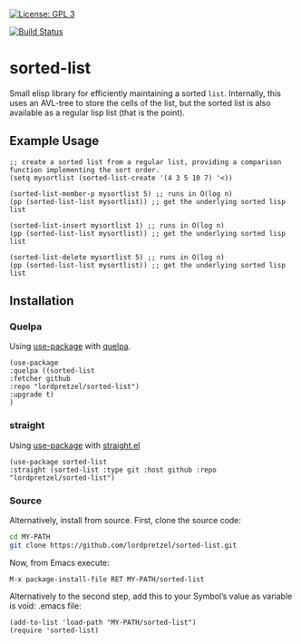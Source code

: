 [![License: GPL 3](https://img.shields.io/badge/license-GPL_3-green.svg)](http://www.gnu.org/licenses/gpl-3.0.txt)
<!-- [![GitHub release](https://img.shields.io/github/release/lordpretzel/sorted-list.svg?maxAge=86400)](https://github.com/lordpretzel/sorted-list/releases) -->
<!-- [![MELPA Stable](http://stable.melpa.org/packages/sorted-list-badge.svg)](http://stable.melpa.org/#/sorted-list) -->
<!-- [![MELPA](http://melpa.org/packages/sorted-list-badge.svg)](http://melpa.org/#/sorted-list) -->
[![Build Status](https://secure.travis-ci.org/lordpretzel/sorted-list.png)](http://travis-ci.org/lordpretzel/sorted-list)


# sorted-list

Small elisp library for efficiently maintaining a sorted `list`. Internally, this uses an AVL-tree to store the cells of the list, but the sorted list is also available as a regular lisp list (that is the point).

## Example Usage

~~~elisp
;; create a sorted list from a regular list, providing a comparison function implementing the sort order.
(setq mysortlist (sorted-list-create '(4 3 5 10 7) '<))

(sorted-list-member-p mysortlist 5) ;; runs in O(log n)
(pp (sorted-list-list mysortlist)) ;; get the underlying sorted lisp list

(sorted-list-insert mysortlist 1) ;; runs in O(log n)
(pp (sorted-list-list mysortlist)) ;; get the underlying sorted lisp list

(sorted-list-delete mysortlist 5) ;; runs in O(log n)
(pp (sorted-list-list mysortlist)) ;; get the underlying sorted lisp list
~~~

## Installation

<!-- ### MELPA -->

<!-- Symbol’s value as variable is void: $1 is available from MELPA (both -->
<!-- [stable](http://stable.melpa.org/#/sorted-list) and -->
<!-- [unstable](http://melpa.org/#/sorted-list)).  Assuming your -->
<!-- ((melpa . https://melpa.org/packages/) (gnu . http://elpa.gnu.org/packages/) (org . http://orgmode.org/elpa/)) lists MELPA, just type -->

<!-- ~~~sh -->
<!-- M-x package-install RET sorted-list RET -->
<!-- ~~~ -->

<!-- to install it. -->

### Quelpa

Using [use-package](https://github.com/jwiegley/use-package) with [quelpa](https://github.com/quelpa/quelpa).

~~~elisp
(use-package
:quelpa ((sorted-list
:fetcher github
:repo "lordpretzel/sorted-list")
:upgrade t)
)
~~~

### straight

Using [use-package](https://github.com/jwiegley/use-package) with [straight.el](https://github.com/raxod502/straight.el)

~~~elisp
(use-package sorted-list
:straight (sorted-list :type git :host github :repo "lordpretzel/sorted-list")
~~~

### Source

Alternatively, install from source. First, clone the source code:

~~~sh
cd MY-PATH
git clone https://github.com/lordpretzel/sorted-list.git
~~~

Now, from Emacs execute:

~~~
M-x package-install-file RET MY-PATH/sorted-list
~~~

Alternatively to the second step, add this to your Symbol’s value as variable is void: \.emacs file:

~~~elisp
(add-to-list 'load-path "MY-PATH/sorted-list")
(require 'sorted-list)
~~~
